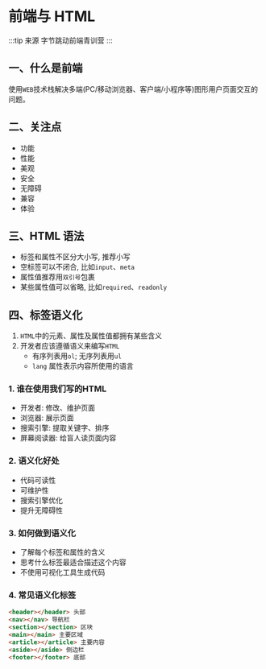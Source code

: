 # 前端与 HTML
:::tip 来源
字节跳动前端青训营
:::

## 一、什么是前端
使用`WEB`技术栈解决多端(PC/移动浏览器、客户端/小程序等)图形用户页面交互的问题。

## 二、关注点
- 功能
- 性能
- 美观
- 安全
- 无障碍
- 兼容
- 体验

## 三、HTML 语法
- 标签和属性不区分大小写, 推荐小写
- 空标签可以不闭合, 比如`input`、`meta`
- 属性值推荐用`双引号`包裹
- 某些属性值可以省略, 比如`required`、`readonly`

## 四、标签语义化
1. `HTML`中的元素、属性及属性值都拥有某些含义
2. 开发者应该遵循语义来编写`HTML`
   - 有序列表用`ol`; 无序列表用`ul`
   - `lang` 属性表示内容所使用的语言

### 1. 谁在使用我们写的HTML
- 开发者: 修改、维护页面
- 浏览器: 展示页面
- 搜索引擎: 提取关键字、排序
- 屏幕阅读器: 给盲人读页面内容

### 2. 语义化好处
- 代码可读性
- 可维护性
- 搜索引擎优化
- 提升无障碍性

### 3. 如何做到语义化
- 了解每个标签和属性的含义
- 思考什么标签最适合描述这个内容
- 不使用可视化工具生成代码

### 4. 常见语义化标签
```html
<header></header> 头部
<nav></nav> 导航栏
<section></section> 区块
<main></main> 主要区域
<article></article> 主要内容
<aside></aside> 侧边栏
<footer></footer> 底部
```
